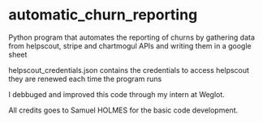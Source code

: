 # automatic_churn_reporting
Python program that automates the reporting of churns by gathering data from helpscout, stripe and chartmogul APIs and writing them in a google sheet  

helpscout_credentials.json contains the credentials to access helpscout they are renewed each time the program runs  

I debbuged and improved this code through my intern at Weglot.  

All credits goes to Samuel HOLMES for the basic code development.

